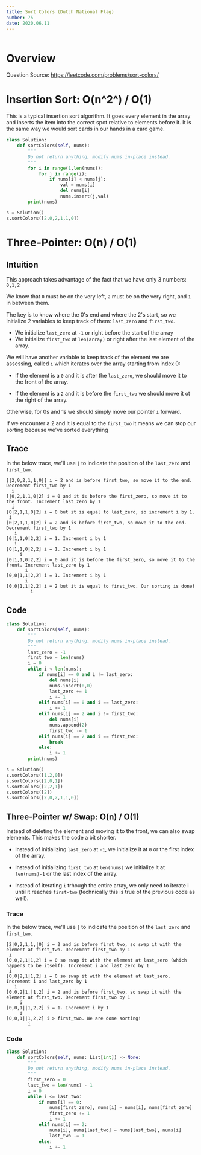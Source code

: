 ```yaml
---
title: Sort Colors (Dutch National Flag)
number: 75
date: 2020.06.11
---
```


```toc

```



# Overview

Question Source: https://leetcode.com/problems/sort-colors/

# Insertion Sort: O(n^2^) / O(1)

This is a typical insertion sort algorithm. It goes every element in the array and inserts the item into the correct spot relative to elements before it. It is the same way we would sort cards in our hands in a card game.

```python
class Solution:
    def sortColors(self, nums):
        """
        Do not return anything, modify nums in-place instead.
        """
        for i in range(1,len(nums)):
            for j in range(i):
                if nums[i] < nums[j]:
                    val = nums[i]
                    del nums[i]
                    nums.insert(j,val)
        print(nums)

s = Solution()
s.sortColors([2,0,2,1,1,0])
```

# Three-Pointer: O(n) / O(1)

## Intuition

This approach takes advantage of the fact that we have only 3 numbers: `0,1,2`

We know that `0` must be on the very left, `2` must be on the very right, and `1` in between them.

The key is to know where the 0's end and where the 2's start, so we initialize 2 variables to keep track of them: `last_zero` and `first_two`.

*   We initialize `last_zero` at `-1` or right before the start of the array
*   We initialize `first_two` at `len(array)` or right after the last element of the array.

We will have another variable to keep track of the element we are assessing, called `i` which iterates over the array starting from index 0:

-   If the element is a `0` and it is after the `last_zero`, we should move it to the front of the array.

-   If the element is a `2` and it is before the `first_two` we should move it ot the right of the array.

Otherwise, for 0s and 1s we should simply move our pointer `i` forward.

If we encounter a 2 and it is equal to the `first_two` it means we can stop our sorting because we've sorted everything

## Trace

In the below trace, we'll use `|` to indicate the position of the `last_zero` and `first_two`.

```
[|2,0,2,1,1,0|] i = 2 and is before first_two, so move it to the end. Decrement first_two by 1
  i
[|0,2,1,1,0|2] i = 0 and it is before the first_zero, so move it to the front. Increment last_zero by 1
  i
[0|2,1,1,0|2] i = 0 but it is equal to last_zero, so increment i by 1.
 i
[0|2,1,1,0|2] i = 2 and is before first_two, so move it to the end. Decrement first_two by 1
   i
[0|1,1,0|2,2] i = 1. Increment i by 1
   i
[0|1,1,0|2,2] i = 1. Increment i by 1
     i
[0|1,1,0|2,2] i = 0 and it is before the first_zero, so move it to the front. Increment last_zero by 1
       i
[0,0|1,1|2,2] i = 1. Increment i by 1
       i
[0,0|1,1|2,2] i = 2 but it is equal to first_two. Our sorting is done!
         i
```

## Code

```python
class Solution:
    def sortColors(self, nums):
        """
        Do not return anything, modify nums in-place instead.
        """
        last_zero = -1
        first_two = len(nums)
        i = 0
        while i < len(nums):
            if nums[i] == 0 and i != last_zero:
                del nums[i]
                nums.insert(0,0)
                last_zero += 1
                i += 1
            elif nums[i] == 0 and i == last_zero:
                i += 1
            elif nums[i] == 2 and i != first_two:
                del nums[i]
                nums.append(2)
                first_two -= 1
            elif nums[i] == 2 and i == first_two:
                break
            else:
                i += 1
        print(nums)

s = Solution()
s.sortColors([1,2,0])
s.sortColors([2,0,1])
s.sortColors([2,2,1])
s.sortColors([2])
s.sortColors([2,0,2,1,1,0])
```

## Three-Pointer w/ Swap: O(n) / O(1)

Instead of deleting the element and moving it to the front, we can also swap elements. This makes the code a bit shorter.

-   Instead of initializing `last_zero` at `-1`, we initialize it at `0` or the first index of the array.

-   Instead of initializing `first_two` at `len(nums)` we initialize it at `len(nums)-1` or the last index of the array.
-   Instead of iterating `i` trhough the entire array, we only need to iterate i until it reaches `first-two` (technically this is true of the previous code as well).

### Trace

In the below trace, we'll use `|` to indicate the position of the `last_zero` and `first_two`.

```
[2|0,2,1,1,|0] i = 2 and is before first_two, so swap it with the element at first_two. Decrement first_two by 1
 i
[0,0,2,1|1,2] i = 0 so swap it with the element at last_zero (which happens to be itself). Increment i and last_zero by 1
 i
[0,0|2,1|1,2] i = 0 so swap it with the element at last_zero. Increment i and last_zero by 1
   i
[0,0,2|1,|1,2] i = 2 and is before first_two, so swap it with the element at first_two. Decrement first_two by 1
     i
[0,0,1||1,2,2] i = 1. Increment i by 1
     i
[0,0,1||1,2,2] i > first_two. We are done sorting!
        i
```

### Code

```python
class Solution:
    def sortColors(self, nums: List[int]) -> None:
		"""
        Do not return anything, modify nums in-place instead.
        """
        first_zero = 0
        last_two = len(nums) - 1
        i = 0
        while i <= last_two:
            if nums[i] == 0:
                nums[first_zero], nums[i] = nums[i], nums[first_zero]
                first_zero += 1
                i += 1
            elif nums[i] == 2:
                nums[i], nums[last_two] = nums[last_two], nums[i]
                last_two -= 1
            else:
                i += 1
```